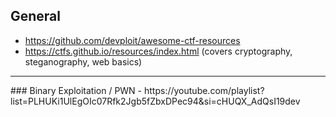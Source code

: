 ## General
- https://github.com/devploit/awesome-ctf-resources
- https://ctfs.github.io/resources/index.html (covers cryptography, steganography, web basics)
<hr>
### Binary Exploitation / PWN
- https://youtube.com/playlist?list=PLHUKi1UlEgOIc07Rfk2Jgb5fZbxDPec94&si=cHUQX_AdQsI19dev

